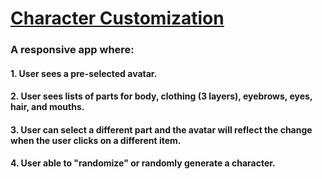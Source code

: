 # [Character Customization](https://character-customize-game.netlify.app/)

 

### A responsive app where:
#### 1. User sees a pre-selected avatar.
#### 2. User sees lists of parts for body, clothing (3 layers), eyebrows, eyes, hair, and mouths.
#### 3. User can select a different part and the avatar will reflect the change when the user clicks on a different item.
#### 4. User able to "randomize" or randomly generate a character.
